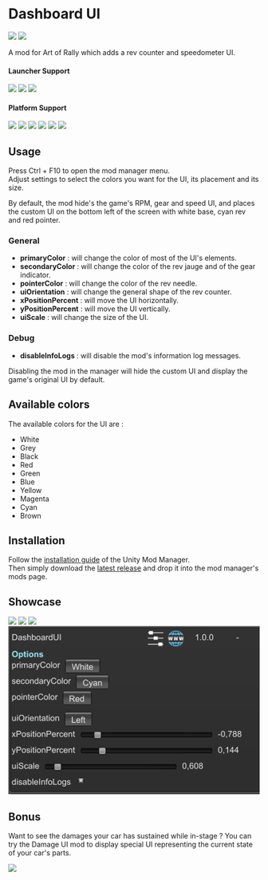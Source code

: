 ﻿# Dashboard UI

[![](https://img.shields.io/github/v/release/MMike17/ArtOfRally_DashboardUI?label=Download)](https://github.com/MMike17/ArtOfRally_DashboardUI/releases/latest)
![](https://img.shields.io/badge/Game%20Version-v1.5.5-blue)

A mod for Art of Rally which adds a rev counter and speedometer UI.

#### Launcher Support

![](https://img.shields.io/badge/Steam-Supprted-green)
![](https://img.shields.io/badge/Epic-Untested-yellow)
![](https://img.shields.io/badge/GOG-Untested-yellow)

#### Platform Support

![](https://img.shields.io/badge/Windows-Supprted-green)
![](https://img.shields.io/badge/Linux-Untested-yellow)
![](https://img.shields.io/badge/OS%2FX-Untested-yellow)
![](https://img.shields.io/badge/PlayStation-Untested-yellow)
![](https://img.shields.io/badge/XBox-Untested-yellow)
![](https://img.shields.io/badge/Switch-Untested-yellow)

## Usage

Press Ctrl + F10 to open the mod manager menu.\
Adjust settings to select the colors you want for the UI, its placement and its size.

By default, the mod hide's the game's RPM, gear and speed UI, and places the custom UI on the bottom left of the screen with white base, cyan rev and red pointer.

### General

- **primaryColor** : will change the color of most of the UI's elements.
- **secondaryColor** : will change the color of the rev jauge and of the gear indicator.
- **pointerColor** : will change the color of the rev needle.
- **uiOrientation** : will change the general shape of the rev counter.
- **xPositionPercent** : will move the UI horizontally.
- **yPositionPercent** : will move the UI vertically.
- **uiScale** : will change the size of the UI.

### Debug

- **disableInfoLogs** : will disable the mod's information log messages.

Disabling the mod in the manager will hide the custom UI and display the game's original UI by default.

## Available colors

The available colors for the UI are :

- White
- Grey
- Black
- Red
- Green
- Blue
- Yellow
- Magenta
- Cyan
- Brown

## Installation

Follow the [installation guide](https://www.nexusmods.com/site/mods/21/) of
the Unity Mod Manager.\
Then simply download the [latest release](https://www.nexusmods.com/artofrally/mods/14)
and drop it into the mod manager's mods page.

## Showcase

![](Screenshots/Left.png)
![](Screenshots/Center.png)
![](Screenshots/Right.png)
![](Screenshots/Settings.png)

## Bonus

Want to see the damages your car has sustained while in-stage ?
You can try the Damage UI mod to display special UI representing the current state of your car's parts.

[![](https://img.shields.io/github/v/release/MMike17/ArtOfRally_DamageUI?label=Download%20Damage%20UI)](https://github.com/MMike17/ArtOfRally_DamageUI/releases/latest)